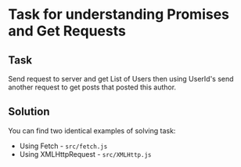 # Task for understanding Promises and Get Requests

## Task

Send request to server and get List of Users then using UserId's send another request to get posts that posted this author.

## Solution

You can find two identical examples of solving task:

- Using Fetch - `src/fetch.js`
- Using XMLHttpRequest - `src/XMLHttp.js`
